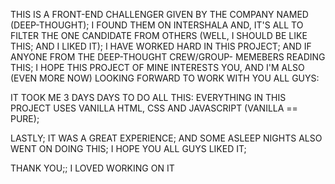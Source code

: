 THIS IS A FRONT-END CHALLENGER GIVEN BY THE COMPANY NAMED (DEEP-THOUGHT); I FOUND THEM ON INTERSHALA AND, IT'S ALL TO FILTER 
THE ONE CANDIDATE FROM OTHERS (WELL, I SHOULD BE LIKE THIS; AND I LIKED IT); I HAVE WORKED HARD IN THIS PROJECT; AND IF ANYONE FROM THE DEEP-THOUGHT CREW/GROUP-
MEMEBERS READING THIS; I HOPE THIS PROJECT OF MINE INTERESTS YOU, AND I'M ALSO (EVEN MORE NOW) LOOKING FORWARD TO WORK WITH YOU ALL 
GUYS:

IT TOOK ME 3 DAYS DAYS TO DO ALL THIS: EVERYTHING IN THIS PROJECT USES VANILLA HTML, CSS AND JAVASCRIPT (VANILLA == PURE);

LASTLY; IT WAS A GREAT EXPERIENCE; AND SOME ASLEEP NIGHTS ALSO WENT ON DOING THIS; I HOPE YOU ALL GUYS LIKED IT;

THANK YOU;; I LOVED WORKING ON IT
